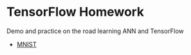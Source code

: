 # TensorFlow Homework

Demo and practice on the road learning ANN and TensorFlow

- [MNIST](/mnist)
